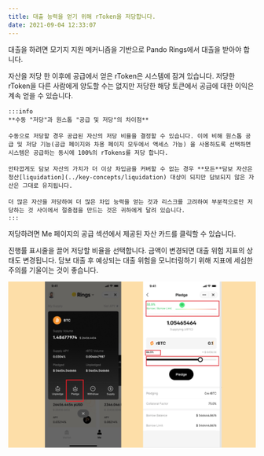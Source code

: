 ```yaml
---
title: 대출 능력을 얻기 위해 rToken을 저당합니다.
date: 2021-09-04 12:33:07
---
```


대출을 하려면 모기지 지원 메커니즘을 기반으로 Pando Rings에서 대출을 받아야 합니다.

자산을 저당 한 이후에 공급에서 얻은 rToken은 시스템에 잠겨 있습니다. 저당한 rToken을 다른 사람에게 양도할 수는 없지만 저당한 해당 토큰에서 공급에 대한 이익은 계속 얻을 수 있습니다.

````mdx-code-block
:::info
**수동 "저당"과 원스톱 "공급 및 저당"의 차이점**

수동으로 저당할 경우 공급된 자산의 저당 비율을 결정할 수 있습니다. 이에 비해 원스톱 공급 및 저당 기능(공급 페이지와 차용 페이지 모두에서 액세스 가능) 을 사용하도록 선택하면 시스템은 공급하는 동시에 100%의 rTokens를 저당 합니다.

안타깝게도 담보 자산의 가치가 더 이상 차입금을 커버할 수 없는 경우 **모든**담보 자산은 청산[liquidation](../key-concepts/liquidation) 대상이 되지만 담보되지 않은 자산은 그대로 유지됩니다.

더 많은 자산을 저당하여 더 많은 차입 능력을 얻는 것과 리스크를 고려하여 부분적으로만 저당하는 것 사이에서 절충점을 만드는 것은 귀하에게 달려 있습니다.
:::
````

저당하려면 Me 페이지의 공급 섹션에서 제공된 자산 카드를 클릭할 수 있습니다.

진행률 표시줄을 끌어 저당할 비율을 선택합니다. 금액이 변경되면 대출 위험 지표의 상태도 변경됩니다. 담보 대출 후 예상되는 대출 위험을 모니터링하기 위해 지표에 세심한 주의를 기울이는 것이 좋습니다.

![](../assets/pledge1.jpg)